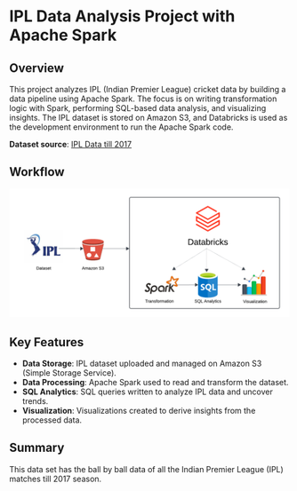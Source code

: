 # IPL Data Analysis Project with Apache Spark

## Overview
This project analyzes IPL (Indian Premier League) cricket data by building a data pipeline using Apache Spark. The focus is on writing transformation logic with Spark, performing SQL-based data analysis, and visualizing insights. The IPL dataset is stored on Amazon S3, and Databricks is used as the development environment to run the Apache Spark code.

**Dataset source**: [IPL Data till 2017](https://data.world/raghu543/ipl-data-till-2017)

## Workflow
![Workflow](IPL_Workflow.png)

## Key Features
- **Data Storage**: IPL dataset uploaded and managed on Amazon S3 (Simple Storage Service).
- **Data Processing**: Apache Spark used to read and transform the dataset.
- **SQL Analytics**: SQL queries written to analyze IPL data and uncover trends.
- **Visualization**: Visualizations created to derive insights from the processed data.

## Summary
This data set has the ball by ball data of all the Indian Premier League (IPL) matches till 2017 season.



